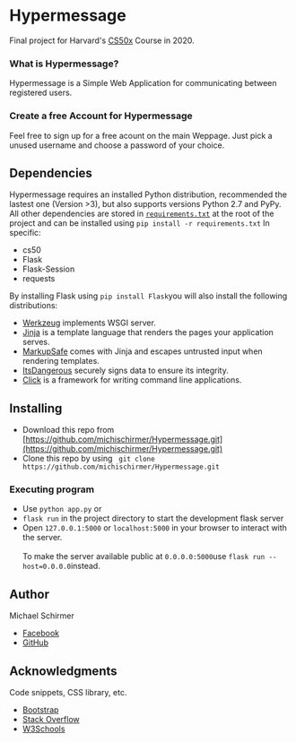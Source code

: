 # Hypermessage

Final project for Harvard's [CS50x](https://cs50.harvard.edu/x/2020/) Course in 2020.

### What is Hypermessage?

Hypermessage is a Simple Web Application for communicating between registered users.

### Create a free Account for Hypermessage

Feel free to sign up for a free acount on the main Weppage. Just pick a unused username and choose a password of your choice.

## Dependencies
Hypermessage requires an installed Python distribution, recommended the lastest one (Version >3), but also supports versions Python 2.7 and PyPy.
All other dependencies are stored in [`requirements.txt`](https://pip.readthedocs.org/en/1.1/requirements.html) at the root of the project and can be installed using ```pip install -r requirements.txt``` 
In specific:
* cs50
* Flask
* Flask-Session
* requests

By installing Flask using ```pip install Flask```you will also install the following distributions:
* [Werkzeug](https://palletsprojects.com/p/werkzeug/) implements WSGI server.
* [Jinja](https://palletsprojects.com/p/jinja/) is a template language that renders the pages your application serves.
* [MarkupSafe](https://palletsprojects.com/p/markupsafe/) comes with Jinja and escapes untrusted input when rendering templates.
* [ItsDangerous](https://palletsprojects.com/p/itsdangerous/) securely signs data to ensure its integrity.
* [Click](https://palletsprojects.com/p/click/) is a framework for writing command line applications.

## Installing

* Download this repo from [https://github.com/michischirmer/Hypermessage.git](https://github.com/michischirmer/Hypermessage.git)
* Clone this repo by using ``` git clone https://github.com/michischirmer/Hypermessage.git```

### Executing program


* Use ```python app.py```
or
* ```flask run``` in the project directory 
to start the development flask server 
* Open ```127.0.0.1:5000``` or ```localhost:5000``` in your browser to interact with the server. <br><br>
To make the server available public at ```0.0.0.0:5000```use ```flask run --host=0.0.0.0```instead.


## Author

Michael Schirmer
* [Facebook](https://www.facebook.com/michael.schirmer.9843/)
* [GitHub](https://github.com/michischirmer)


## Acknowledgments

Code snippets, CSS library, etc.
* [Bootstrap](https://getbootstrap.com)
* [Stack Overflow](https://stackoverflow.com)
* [W3Schools](https://www.w3schools.com)
